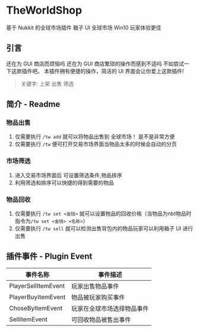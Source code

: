# TheWorldShop

基于 Nukkit 的全球市场插件
箱子 UI 全球市场 Win10 玩家体验更佳

## 引言

还在为 GUI 商店而烦恼吗 还在为 GUI 商店繁琐的操作而感到不适吗 不如尝试一下这款插件吧。
本插件拥有便捷的操作，简洁的 UI 界面会让你爱上这款插件!

> 关键字: 上架 出售 筛选

## 简介 - Readme

### 物品出售

1. 仅需要执行 `/tw add` 就可以将物品出售到 全球市场！ 是不是非常方便
1. 仅需要执行 `/tw` 便可打开交易市场界面当物品太多的时候会自动的分页

### 市场筛选

1. 进入交易市场界面后 可设置筛选条件,物品排序
2. 利用筛选和排序可以快捷的得到需要的物品

### 物品回收

1. 仅需要执行 `/tw set <金钱>` 就可以设置物品的回收价格（当物品为nbt物品时 指令为`/tw set <金钱> <名称>`）
2. 仅需要执行 `/tw sell` 就可以检测出售背包内的物品玩家可以利用箱子 UI 进行出售

## 插件事件 - Plugin Event

| 事件名称                | 事件描述          |
|---------------------|---------------|
| PlayerSellItemEvent | 玩家出售物品事件      |
| PlayerBuyItemEvent  | 物品被玩家购买事件     |
| ChoseByItemEvent    | 玩家在全球市场选择物品事件 |
| SellItemEvent       | 可回收物品被售出事件    |
